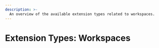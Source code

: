 ```yaml
---
description: >-
  An overview of the available extension types related to workspaces.
---
```


# Extension Types: Workspaces
